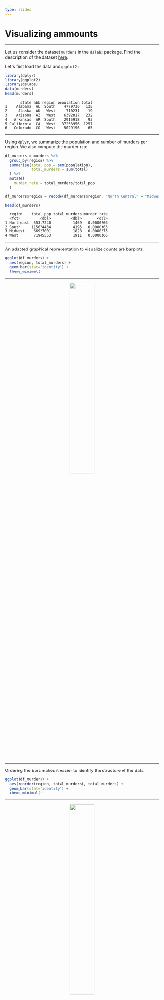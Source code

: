 ```yaml
---
type: slides
---
```


# Visualizing ammounts

---


Let us consider the dataset `murders` in the `dslabs` package. Find the description of the dataset [here](https://www.rdocumentation.org/packages/dslabs/versions/0.7.3/topics/murders). 



Let's first load the data and `ggplot2` : 


```R
library(dplyr)
library(ggplot2)
library(dslabs)
data(murders)
head(murders)
```

```out
       state abb region population total
1    Alabama  AL  South    4779736   135
2     Alaska  AK   West     710231    19
3    Arizona  AZ   West    6392017   232
4   Arkansas  AR  South    2915918    93
5 California  CA   West   37253956  1257
6   Colorado  CO   West    5029196    65
```

---


Using `dplyr`, we summarize the population and number of murders per region. We also compute the murder rate

```R
df_murders = murders %>%
  group_by(region) %>%
  summarise(total_pop = sum(population),
            total_murders = sum(total)
  ) %>%
  mutate(
    murder_rate = total_murders/total_pop
  ) 

df_murders$region = recode(df_murders$region, "North Central" = "Midwest")

head(df_murders)
``` 

```out
  region    total_pop total_murders murder_rate
  <fct>         <dbl>         <dbl>       <dbl>
1 Northeast  55317240          1469   0.0000266
2 South     115674434          4195   0.0000363
3 Midwest    66927001          1828   0.0000273
4 West       71945553          1911   0.0000266

```

---

An adapted graphical representation to visualize counts are barplots.

```R
ggplot(df_murders) +
  aes(region, total_murders) +
  geom_bar(stat="identity") +
  theme_minimal()
```


---


<div style="text-align:center"><img src="bar1.png" alt=" " width="40%"></div>



---

Ordering the bars makes it easier to identify the structure of the data.

```R
ggplot(df_murders) +
  aes(reorder(region, total_murders), total_murders) +
  geom_bar(stat="identity") +
  theme_minimal()
```

---


<div style="text-align:center"><img src="bar3.png" alt=" " width="40%"></div>

---

We can also consider the inverse ordering.

```R
ggplot(df_murders) +
  aes(reorder(region, -total_murders), total_murders) +
  geom_bar(stat="identity") +
  theme_minimal() 
```


---


<div style="text-align:center"><img src="bar10.png" alt=" " width="40%"></div>


---


We flip the coordinate system and remove horizontal grid lines. We also add the counts on each bar.

```R

ggplot(df_murders) +
  aes(x = reorder(region, total_murders), y= total_murders) +
  geom_bar(stat = "identity", width = .7, fill = "grey34") +
  coord_flip()+
  theme_minimal() +
  xlab("") +
  ylab("")+
  geom_text(stat='identity', aes(label=total_murders), hjust=1.4, col ="white", size = 5)+
  theme(
    panel.grid.major.y = element_blank(),
    panel.grid.minor.y = element_blank(),
    axis.text = element_text(size = 13),
    axis.text.y = element_text( color="black", 
                               size=14)
  ) + ggtitle("Total murders per US region")


```

---

<div style="text-align:center"><img src="bar4.png" alt=" " width="40%"></div>

---

```R

mygraph = ggplot(df_murders) +
  aes(x = reorder(region, total_murders), y = total_murders, fill = region) +
  geom_bar(stat = "identity", width = .7) +
  coord_flip()+
  theme_minimal() +
  xlab("") +
  ylab("")+
  geom_text(stat='identity', aes(label=total_murders), hjust=1.4, col ="white", size = 5)+
  theme(
    panel.grid.major.y = element_blank(),
    panel.grid.minor.y = element_blank(),
    axis.text = element_text(size = 13),
    axis.text.y = element_text( color="black", 
                                size=14)
  ) + ggtitle("Total murders per US region")
mygraph

```

---

<div style="text-align:center"><img src="bar11.png" alt=" " width="40%"></div>

---

```R
library(magick)
library(grid)
png = image_read("https://www.vividmaps.com/wp-content/uploads/2018/10/US-regions.jpg")
img = rasterGrob(png, interpolate = TRUE)
mygraph = mygraph + annotation_custom(img, ymin = 2000, ymax = 4500, xmin = 0.5, xmax = 2.5)
mygraph = mygraph + scale_fill_manual(values = c("South" = "#d4a770", 
                                                 "West" = "#e8cb5b", 
                                                 "Midwest" = "#aebc5b",
                                                 "Northeast" = "#b49ebd"))
mygraph
```


---


<div style="text-align:center"><img src="bar12.png" alt=" " width="40%"></div>




---

We will now consider the dataset `world` available in the `poliscidata` package already discussed on the previous chapter. You can find a description of the dataset [here](https://rdrr.io/cran/poliscidata/man/world.html).

Let's represent the Public debt as a percentage of GDP (CIA) (`debt`) for all countries in Africa and USA/Canada. Remove observations for which debt is not specified.

Using functions of `dplyr` discussed in chapter 4 we subset the data.

```R
library(poliscidata)
df_sub = world %>% 
  filter(regionun %in% c("Africa", "USA/Canada")) %>% 
  select(country, debt) %>%
  na.omit()
```

```R
ggplot(df_sub) +
  aes(x = country, weight = debt) +
  geom_bar() +
  coord_flip() +
  theme_minimal() + 
  theme(axis.text.y = element_text(size = 10)) 
```

---

<div style="text-align:center"><img src="bar5.png" alt=" " width="40%"></div>

---

As discussed earlier, we suggest to order observations by their counts.

```R
ggplot(df_sub) +
  aes(x = reorder(country, debt), weight = debt) +
  geom_bar() +
  coord_flip() +
  theme_minimal() + 
  theme(axis.text.y = element_text(size = 10)) +
  xlab("Country") +
  ylab("Public debt as a percentage of GDP")
```
---


<div style="text-align:center"><img src="bar6.png" alt=" " width="40%"></div>


---
Consider a lolipop chart to reduce the graphic clutter

```R
ggplot(df_sub) +
  aes(x = reorder(country, debt), y = debt) +
  geom_segment( aes(x=reorder(country, debt), xend=country, y=0, yend=debt)) +
  geom_point( color="black", size=3) +
  coord_flip() +
  theme_minimal() + 
  theme(axis.text.y = element_text(size = 10)) +
  xlab("Country") +
  ylab("Public debt as a percentage of GDP") +
    theme(
    panel.grid.major.y = element_blank(),
    panel.grid.minor.y = element_blank()
    ) +
  theme(axis.title.y = element_text(margin = margin(t = 0, r = 30, b = 0, l = 0), size = 15),
        axis.title.x = element_text(margin = margin(t = 40, r = 0, b = 0, l = 0), size = 15)
        )

```

---

<div style="text-align:center"><img src="bar22.png" alt=" " width="40%"></div>
